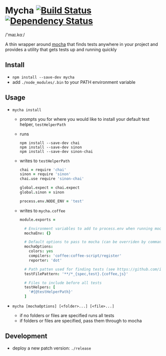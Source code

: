 # Mycha [![Build Status](https://travis-ci.org/Originate/mycha.png?branch=master)](https://travis-ci.org/Originate/mycha) [![Dependency Status](https://david-dm.org/Originate/mycha.svg)](https://david-dm.org/Originate/mycha)

/'maɪ.kɑː/

A thin wrapper around [mocha](https://github.com/mochajs/mocha)
that finds tests anywhere in your project
and provides a utility that gets tests up and running quickly


## Install

* `npm install --save-dev mycha`
* add `./node_modules/.bin` to your PATH environment variable


## Usage

* `mycha install`
  * prompts you for where you would like to install your default test helper, `testHelperPath`

  * runs
    ```
    npm install --save-dev chai
    npm install --save-dev sinon
    npm install --save-dev sinon-chai
    ```

  * writes to `testHelperPath`
    ```coffee
    chai = require 'chai'
    sinon = require 'sinon'
    chai.use require 'sinon-chai'

    global.expect = chai.expect
    global.sinon = sinon

    process.env.NODE_ENV = 'test'
    ```

  * writes to `mycha.coffee`
    ```coffee
    module.exports =

      # Environment variables to add to process.env when running mocha
      mochaEnv: {}

      # Default options to pass to mocha (can be overriden by command line options)
      mochaOptions:
        colors: yes
        compilers: 'coffee:coffee-script/register'
        reporter: 'dot'

      # Path patten used for finding tests (see https://github.com/isaacs/minimatch)
      testFilePattern: '**/*_{spec,test}.{coffee,js}'

      # Files to include before all tests
      testHelpers: [
        '#{@testHelperPath}'
      ]
    ```

* `mycha [mochaOptions] [<folder>...] [<file>...]`
  * if no folders or files are specified runs all tests
  * if folders or files are specified, pass them through to mocha


## Development

* deploy a new patch version: `./release`
